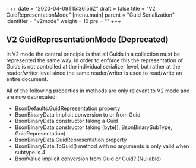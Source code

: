 +++
date = "2020-04-09T15:36:56Z"
draft = false
title = "V2 GuidRepresentationMode"
[menu.main]
  parent = "Guid Serialization"
  identifier = "v2mode"
  weight = 10
  pre = "<i class='fa'></i>"
+++

## V2 GuidRepresentationMode (Deprecated)

In V2 mode the central principle is that all Guids in a collection must be represented the same way. In order to enforce
this the representation of Guids is not controlled at the individual serializer level, but rather at the reader/writer
level since the same reader/writer is used to read/write an entire document.

All of the following properties in methods are only relevant to V2 mode and are now deprecated:

* BsonDefaults.GuidRepresentation property
* BsonBinaryData implicit conversion to or from Guid
* BsonBinaryData constructor taking a Guid
* BsonBinaryData constructor taking (byte[], BsonBinarySubType, GuidRepresentation)
* BsonBinaryData.GuidRepresentation property
* BsonBinaryData.ToGuid() method with no arguments is only valid when subtype is 4
* BsonValue implicit conversion from Guid or Guid? (Nullable<Guid>)
